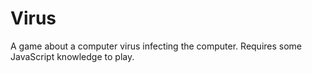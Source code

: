 # Virus
A game about a computer virus infecting the computer. Requires some JavaScript knowledge to play.
